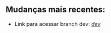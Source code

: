 ## Mudanças mais recentes:
- Link para acessar branch dev: *[dev](https://dev.docs-3yh.pages.dev/)*

